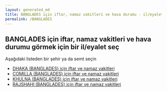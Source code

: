 ```yaml
---
layout: generated_md
title: BANGLADES için iftar, namaz vakitleri ve hava durumu - il/eyalet seç
permalink: /BANGLADES
---
```


## BANGLADES için iftar, namaz vakitleri ve hava durumu  görmek için bir il/eyalet seç

Aşağıdaki listeden bir şehir ya da semt seçin

* [DHAKA (BANGLADES) için iftar ve namaz vakitleri](/BANGLADES/DHAKA)
* [COMILLA (BANGLADES) için iftar ve namaz vakitleri](/BANGLADES/COMILLA)
* [KHULNA (BANGLADES) için iftar ve namaz vakitleri](/BANGLADES/KHULNA)
* [RAJSHAHI (BANGLADES) için iftar ve namaz vakitleri](/BANGLADES/RAJSHAHI)
